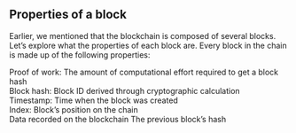 ## Properties of a block

Earlier, we mentioned that the blockchain is composed of several blocks. Let’s explore what the properties of each block are. Every block in the chain is made up of the following properties:<br>

Proof of work: The amount of computational effort required to get a block hash <br>
Block hash: Block ID derived through cryptographic calculation<br>
Timestamp: Time when the block was created<br>
Index: Block’s position on the chain<br>
Data recorded on the blockchain
The previous block’s hash<br>
